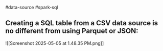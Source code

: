 #data-source #spark-sql 
## Creating a SQL table from a CSV data source is no different from using Parquet or JSON:
![[Screenshot 2025-05-05 at 1.48.35 PM.png]]